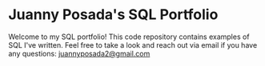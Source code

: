 # Juanny Posada's SQL Portfolio
Welcome to my SQL portfolio! This code repository contains examples of SQL I've written. Feel free to take a look and reach out via email if you have any questions: juannyposada2@gmail.com
